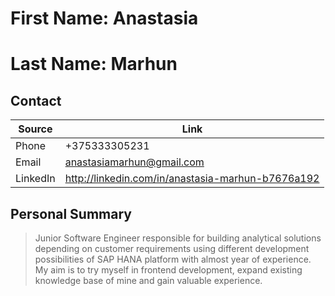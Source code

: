 # First Name: Anastasia

# Last Name: Marhun

## Contact

| Source        | Link                                              |
| ------------- | ------------------------------------------------- |
| Phone         | +375333305231                                     |
| Email         | anastasiamarhun@gmail.com                         |
| LinkedIn      | http://linkedin.com/in/anastasia-marhun-b7676a192 |
  

## Personal Summary
>Junior Software Engineer responsible for building analytical solutions depending on customer requirements using different development possibilities of SAP HANA platform with almost year of experience. My aim is to try myself in frontend development, expand existing knowledge base of mine and gain valuable experience.

